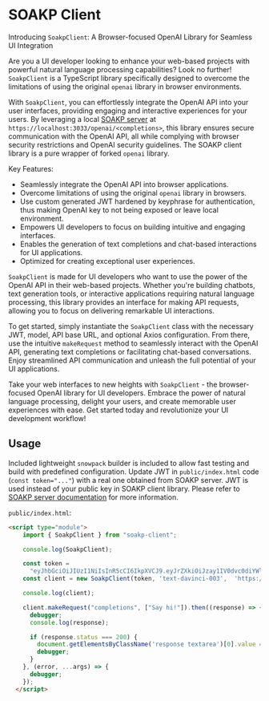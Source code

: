 # SOAKP Client

Introducing `SoakpClient`: A Browser-focused OpenAI Library for Seamless UI Integration

Are you a UI developer looking to enhance your web-based projects with powerful natural language processing capabilities? Look no further! `SoakpClient` is a TypeScript library specifically designed to overcome the limitations of using the original `openai` library in browser environments.

With `SoakpClient`, you can effortlessly integrate the OpenAI API into your user interfaces, providing engaging and interactive experiences for your users. By leveraging a local [SOAKP server](https://github.com/lehcode/soakp) at `https://localhost:3033/openai/<completions>`, this library ensures secure communication with the OpenAI API, all while complying with browser security restrictions and OpenAI security guidelines. The SOAKP client library is a pure wrapper of forked `openai` library.

Key Features:
- Seamlessly integrate the OpenAI API into browser applications.
- Overcome limitations of using the original `openai` library in browsers.
- Use custom generated JWT hardened by keyphrase for authentication, thus making OpenAI key to not being exposed or leave local environment.
- Empowers UI developers to focus on building intuitive and engaging interfaces.
- Enables the generation of text completions and chat-based interactions for UI applications.
- Optimized for creating exceptional user experiences.

`SoakpClient` is made for UI developers who want to use the power of the OpenAI API in their web-based projects. Whether you're building chatbots, text generation tools, or interactive applications requiring natural language processing, this library provides an interface for making API requests, allowing you to focus on delivering remarkable UI interactions.

To get started, simply instantiate the `SoakpClient` class with the necessary JWT, model, API base URL, and optional Axios configuration. From there, use the intuitive `makeRequest` method to seamlessly interact with the OpenAI API, generating text completions or facilitating chat-based conversations. Enjoy streamlined API communication and unleash the full potential of your UI applications.

Take your web interfaces to new heights with `SoakpClient` - the browser-focused OpenAI library for UI developers. Embrace the power of natural language processing, delight your users, and create memorable user experiences with ease. Get started today and revolutionize your UI development workflow!

## Usage

Included lightweight `snowpack` builder is included to allow fast testing and build with predefined configuration. Update JWT in `public/index.html` code (`const token="..."`) with a real one obtained from SOAKP server. JWT is used instead of your public key in SOAKP client library. 
Please refer to [SOAKP server documentation](https://lehcode.github.io/soakp/docs/) for more information.

`public/index.html`:
```html
<script type="module">
    import { SoakpClient } from "soakp-client";

    console.log(SoakpClient);

    const token =
      "eyJhbGciOiJIUzI1NiIsInR5cCI6IkpXVCJ9.eyJrZXkiOiJzay1IV0dvc0diYWltcmlYZDJFc2xXd1QzQmxia0ZKRnNnV2hsbFMzUGl3TWx0Nk9hbTEiLCJpYXQiOjE2ODU4OTY1MTgsImV4cCI6MTY4NTk4MjkxOH0.IsTHj0_OO7_TiLG8YEL1p2bgJQRijiA3wfVYEa6d6Aw";
    const client = new SoakpClient(token, 'text-davinci-003',  'https://localhost:3033/openai', {rejectUnauthorized: false});

    console.log(client);

    client.makeRequest("completions", ["Say hi!"]).then((response) => {
      debugger;
      console.log(response);

      if (response.status === 200) {
        document.getElementsByClassName('response textarea')[0].value = JSON.stringify(response.data.data.response);
        debugger;
      }
    }, (error, ...args) => {
      debugger;
    });
  </script>
```
